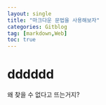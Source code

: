 ```yaml
---
layout: single
title: "마크다운 문법을 사용해보자"
categories: Gitblog
tag: [markdown,Web]
toc: true
---
```


# dddddd
왜 찾을 수 없다고 뜨는거지?
